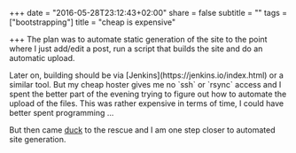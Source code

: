 +++
date = "2016-05-28T23:12:43+02:00"
share = false
subtitle = ""
tags = ["bootstrapping"]
title = "cheap is expensive"

+++
The plan was to automate static generation of the site to the point where I just add/edit a post, run a script that builds the site and do an automatic upload.
<!--more--> Later on, building should be via [Jenkins](https://jenkins.io/index.html) or a similar tool. But my cheap hoster gives me no `ssh` or `rsync` access and I spent the better part of the evening trying to figure out how to automate the upload of the files. This was rather expensive in terms of time, I could have better spent programming ...

But then came [duck](https://duck.sh) to the rescue and I am one step closer to automated site generation.
